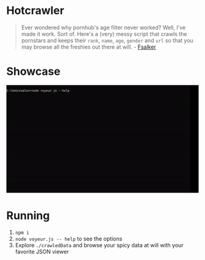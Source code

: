 # Hotcrawler

>Ever wondered why pornhub's age filter never worked? Well, I've made it work. Sort of. Here's a (very) messy script that crawls the pornstars and keeps their `rank`, `name`, `age`, `gender` and `url` so that you may browse all the freshies out there at will. - [Fsalker](https://github.com/Fsalker/Hotcrawler)

# Showcase
![showcase](showcase.gif)

# Running
1. `npm i`
2. `node voyeur.js -- help` to see the options
3. Explore `./crawledData` and browse your spicy data at will with your favorite JSON viewer

